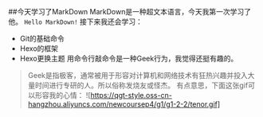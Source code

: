 ##今天学习了MarkDown
MarkDown是一种超文本语言，今天我第一次学习了他。
```Hello MarkDown!```
接下来我还会学习：
* Git的基础命令
* Hexo的框架
* Hexo更换主题
用命令行敲命令是一种Geek行为，我觉得还挺有趣的。
>Geek是指极客，通常被用于形容对计算机和网络技术有狂热兴趣并投入大量时间进行专研的人。所以俗称发烧友或怪杰。
有点意思，下面这张gif可以形容我的心情：
![https://qgt-style.oss-cn-hangzhou.aliyuncs.com/newcoursep4/g1/g1-2-2/tenor.gif]
